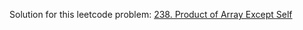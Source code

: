 Solution for this leetcode problem: [238. Product of Array Except Self](https://leetcode.com/problems/product-of-array-except-self)

